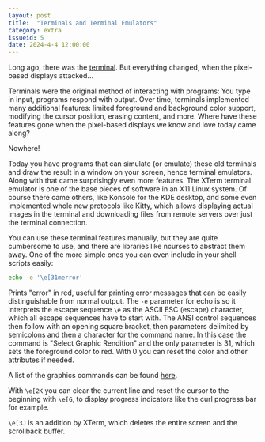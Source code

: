```yaml
---
layout: post
title:  "Terminals and Terminal Emulators"
category: extra
issueid: 5
date: 2024-4-4 12:00:00
--- 
```


Long ago, there was the [terminal](https://upload.wikimedia.org/wikipedia/commons/thumb/9/9f/DEC_VT100_terminal_transparent.png/865px-DEC_VT100_terminal_transparent.png). But everything changed, when the pixel-based displays attacked...

Terminals were the original method of interacting with programs: You type in input, programs respond with output. Over time, terminals implemented many additional features: limited foreground and background color support, modifying the cursor position, erasing content, and more. Where have these features gone when the pixel-based displays we know and love today came along?

Nowhere!

Today you have programs that can simulate (or emulate) these old terminals and draw the result in a window on your screen, hence terminal emulators. Along with that came surprisingly even more features. The XTerm terminal emulator is one of the base pieces of software in an X11 Linux system. Of course there came others, like Konsole for the KDE desktop, and some even implemented whole new protocols like Kitty, which allows displaying actual images in the terminal and downloading files from remote servers over just the terminal connection.

You can use these terminal features manually, but they are quite cumbersome to use, and there are libraries like ncurses to abstract them away. One of the more simple ones you can even include in your shell scripts easily:

````bash
echo -e '\e[31merror'
````

Prints "error" in red, useful for printing error messages that can be easily distinguishable from normal output. The `-e` parameter for echo is so it interprets the escape sequence `\e` as the ASCII ESC (escape) character, which all escape sequences have to start with. The ANSI control sequences then follow with an opening  square bracket, then parameters delimited by semicolons and then a character for the command name. In this case the command is "Select Graphic Rendition" and the only parameter is 31, which sets the foreground color to red. With 0 you can reset the color and other attributes if needed.

A list of the graphics commands can be found [here](https://en.wikipedia.org/wiki/ANSI_escape_code#SGR_(Select_Graphic_Rendition)_parameters).

With `\e[2K` you can clear the current line and reset the cursor to the beginning with `\e[G`, to display progress indicators like the curl progress bar for example.

`\e[3J` is an addition by XTerm, which deletes the entire screen and the scrollback buffer.
